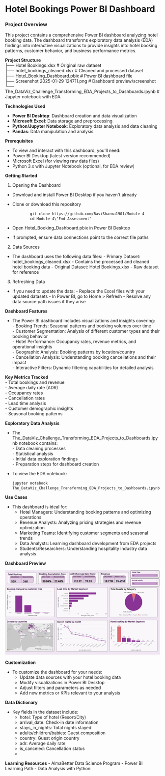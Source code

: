 # Hotel Bookings Power BI Dashboard
### Project Overview

This project contains a comprehensive Power BI dashboard analyzing hotel booking data.
The dashboard transforms exploratory data analysis (EDA) findings into interactive visualizations to
provide insights into hotel booking patterns, customer behavior, and business performance metrics.

__Project Structure__    
├── Hotel Bookings.xlsx                   # Original raw dataset    
├── hotel_bookings_cleaned.xlsx           # Cleaned and processed dataset    
├── Hotel_Booking_Dashboard.pbix          # Power BI dashboard file      
├── Screenshot 2025-01-29 124711.png      # Dashboard preview/screenshot    
└── The_DataViz_Challenge_Transforming_EDA_Projects_to_Dashboards.ipynb  # Jupyter notebook with EDA    

__Technologies Used__
- **Power BI Desktop**: Dashboard creation and data visualization    
- **Microsoft Excel**: Data storage and preprocessing      
- **Python/Jupyter Notebook**: Exploratory data analysis and data cleaning    
- **Pandas**: Data manipulation and analysis      

__Prerequisites__
- To view and interact with this dashboard, you'll need:
- Power BI Desktop (latest version recommended)
- Microsoft Excel (for viewing raw data files)
- Python 3.x with Jupyter Notebook (optional, for EDA review)

__Getting Started__
1. Opening the Dashboard   
- Download and install Power BI Desktop if you haven't already
- Clone or download this repository
  
              git clone https://github.com/RaviSharma1901/Module-4    
              cd Module-4\"End Assessment"
  
- Open Hotel_Booking_Dashboard.pbix in Power BI Desktop
- If prompted, ensure data connections point to the correct file paths

2. Data Sources
- The dashboard uses the following data files:
      - Primary Dataset: hotel_bookings_cleaned.xlsx - Contains the processed and cleaned hotel booking data
      - Original Dataset: Hotel Bookings.xlsx - Raw dataset for reference

3. Refreshing Data
- If you need to update the data:
      - Replace the Excel files with your updated datasets
      - In Power BI, go to Home > Refresh
      - Resolve any data source path issues if they arise

__Dashboard Features__      
- The Power BI dashboard includes visualizations and insights covering:      
       - Booking Trends: Seasonal patterns and booking volumes over time      
       - Customer Segmentation: Analysis of different customer types and their booking behavior      
       - Hotel Performance: Occupancy rates, revenue metrics, and operational insights      
       - Geographic Analysis: Booking patterns by location/country      
       - Cancellation Analysis: Understanding booking cancellations and their impact      
       - Interactive Filters: Dynamic filtering capabilities for detailed analysis      

__Key Metrics Tracked__            
       - Total bookings and revenue      
       - Average daily rate (ADR)            
       - Occupancy rates      
       - Cancellation rates      
       - Lead time analysis      
       - Customer demographic insights      
       - Seasonal booking patterns      

__Exploratory Data Analysis__      
- The The_DataViz_Challenge_Transforming_EDA_Projects_to_Dashboards.ipynb notebook contains:      
       - Data cleaning processes      
       - Statistical analysis      
       - Initial data exploration findings      
       - Preparation steps for dashboard creation      
- To view the EDA notebook:      

      jupyter notebook The_DataViz_Challenge_Transforming_EDA_Projects_to_Dashboards.ipynb

__Use Cases__
- This dashboard is ideal for:
    - Hotel Managers: Understanding booking patterns and optimizing operations
    - Revenue Analysts: Analyzing pricing strategies and revenue optimization
    - Marketing Teams: Identifying customer segments and seasonal trends
    - Data Analysts: Learning dashboard development from EDA projects
    - Students/Researchers: Understanding hospitality industry data analysis

__Dashboard Preview__

![Dashboard Preview](https://github.com/RaviSharma1901/Module-4/blob/main/End%20Assessment/Screenshot%202025-01-29%20124711.png)

__Customization__
- To customize the dashboard for your needs:
    - Update data sources with your hotel booking data
    - Modify visualizations in Power BI Desktop
    - Adjust filters and parameters as needed
    - Add new metrics or KPIs relevant to your analysis

__Data Dictionary__
- Key fields in the dataset include:
    - hotel: Type of hotel (Resort/City)
    - arrival_date: Check-in date information
    - stays_in_nights: Total nights stayed
    - adults/children/babies: Guest composition
    - country: Guest origin country
    - adr: Average daily rate
    - is_canceled: Cancellation status
    - 
__Learning Resources__
    - AlmaBetter Data Science Program
    - Power BI Learning Path
    - Data Analysis with Python

